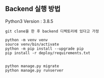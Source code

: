 ## Backend 실행 방법

Python3 Version : 3.8.5

~~~
git clone을 한 후 backend 디렉토리에 있다고 가정

python -m venv venv
source venv/bin/activate
python -m pip install --upgrade pip
pip install -r deploy/requirements.txt


python manage.py migrate
python manage.py runserver
~~~

